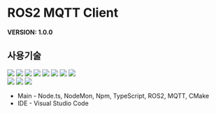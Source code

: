 # **ROS2 MQTT Client**
<b>VERSION: 1.0.0</b><br>

## <b>사용기술</b>
<span>
<img src="https://img.shields.io/badge/Typescript-3178C6?style=for-the-badge&logo=typescript&logoColor=white">
<img src="https://img.shields.io/badge/Node.ts-339933?style=for-the-badge&logo=Node.js&logoColor=white">
<img src="https://img.shields.io/badge/NodeMon-76D04B?style=for-the-badge&logo=NodeMon&logoColor=white">
<img src="https://img.shields.io/badge/NPM-CB3837?style=for-the-badge&logo=Npm&logoColor=white">
<img src="https://img.shields.io/badge/python-3776AB?style=for-the-badge&logo=Python&logoColor=white">
<img src="https://img.shields.io/badge/ROS2-22314E?style=for-the-badge&logo=ros&logoColor=white">
<img src="https://img.shields.io/badge/Cmake-064F8C?style=for-the-badge&logo=CMake&logoColor=white">
<img src="https://img.shields.io/badge/mqtt-660066?style=for-the-badge&logo=mqtt&logoColor=white"><br>
<img src="https://img.shields.io/badge/git-F05032?style=for-the-badge&logo=git&logoColor=white">
<img src="https://img.shields.io/badge/github-181717?style=for-the-badge&logo=github&logoColor=white">
<img src="https://img.shields.io/badge/Visual Studio Code-007ACC?style=for-the-badge&logo=Visual Studio Code&logoColor=white">
</span>

- Main - Node.ts, NodeMon, Npm, TypeScript, ROS2, MQTT, CMake
- IDE - Visual Studio Code